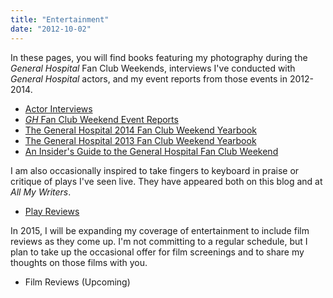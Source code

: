 ```yaml
---
title: "Entertainment"
date: "2012-10-02"
---
```


In these pages, you will find books featuring my photography during the _General Hospital_ Fan Club Weekends, interviews I've conducted with _General Hospital_ actors, and my event reports from those events in 2012-2014.

- [Actor Interviews](/entertainment-writing/actor-interviews/ "Actor Interviews")
- [_GH_ Fan Club Weekend Event Reports](/entertainment-writing/gh-fan-club-weekend-event-reports/ "Event Reports")
- [The General Hospital 2014 Fan Club Weekend Yearbook](/entertainment-writing/the-general-hospital-fan-club-weekend-yearbook-2014/)
- [The General Hospital 2013 Fan Club Weekend Yearbook](/entertainment-writing/the-general-hospital-fan-club-weekend-2013/)
- [An Insider's Guide to the General Hospital Fan Club Weekend](/entertainment-writing/an-insiders-guide-to-the-general-hospital-fan-club-weekend/)

I am also occasionally inspired to take fingers to keyboard in praise or critique of plays I've seen live. They have appeared both on this blog and at _All My Writers_.

- [Play Reviews](/entertainment-writing/play-reviews/ "Play Reviews")

In 2015, I will be expanding my coverage of entertainment to include film reviews as they come up. I'm not committing to a regular schedule, but I plan to take up the occasional offer for film screenings and to share my thoughts on those films with you.

- Film Reviews (Upcoming)
